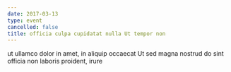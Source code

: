 ```yaml
---
date: 2017-03-13
type: event
cancelled: false
title: officia culpa cupidatat nulla Ut tempor non
---
```

ut ullamco dolor in amet, in aliquip occaecat Ut sed magna nostrud do sint officia non laboris proident, irure